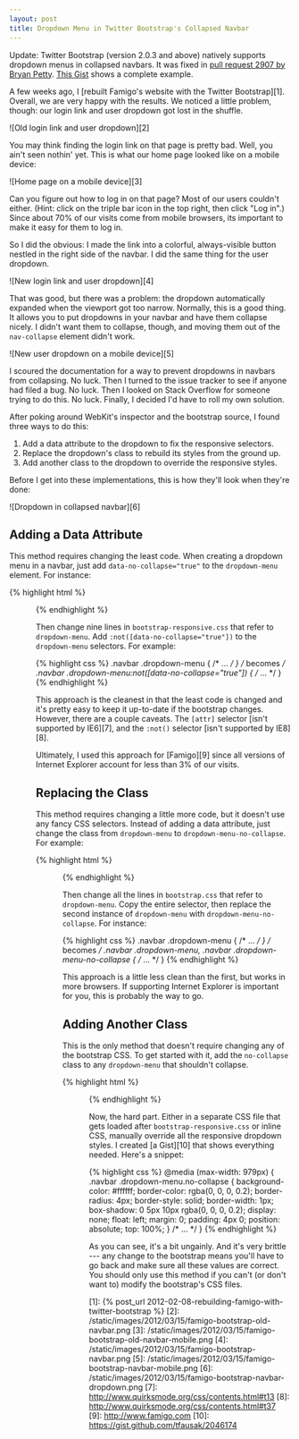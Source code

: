 ```yaml
---
layout: post
title: Dropdown Menu in Twitter Bootstrap's Collapsed Navbar
---
```


<aside>Update: Twitter Bootstrap (version 2.0.3 and above) natively supports dropdown menus in collapsed navbars. It was fixed in <a href="https://github.com/twitter/bootstrap/pull/2907">pull request 2907 by Bryan Petty</a>. <a href="https://gist.github.com/3845213">This Gist</a> shows a complete example.</aside>

A few weeks ago, I [rebuilt Famigo's website with the Twitter
Bootstrap][1]. Overall, we are very happy with the results. We noticed
a little problem, though: our login link and user dropdown got lost in
the shuffle.

![Old login link and user dropdown][2]

You may think finding the login link on that page is pretty bad. Well,
you ain't seen nothin' yet. This is what our home page looked like on
a mobile device:

![Home page on a mobile device][3]

Can you figure out how to log in on that page? Most of our users couldn't
either. (Hint: click on the triple bar icon in the top right, then click
"Log in".) Since about 70% of our visits come from mobile browsers,
its important to make it easy for them to log in.

So I did the obvious: I made the link into a colorful, always-visible
button nestled in the right side of the navbar. I did the same thing
for the user dropdown.

![New login link and user dropdown][4]

That was good, but there was a problem: the dropdown automatically
expanded when the viewport got too narrow. Normally, this is a good
thing. It allows you to put dropdowns in your navbar and have them
collapse nicely. I didn't want them to collapse, though, and moving them
out of the `nav-collapse` element didn't work.

![New user dropdown on a mobile device][5]

I scoured the documentation for a way to prevent dropdowns in navbars
from collapsing. No luck. Then I turned to the issue tracker to see if
anyone had filed a bug. No luck. Then I looked on Stack Overflow for
someone trying to do this. No luck. Finally, I decided I'd have to roll
my own solution.

After poking around WebKit's inspector and the bootstrap source, I found
three ways to do this:

1.  Add a data attribute to the dropdown to fix the responsive selectors.
2.  Replace the dropdown's class to rebuild its styles from the ground up.
3.  Add another class to the dropdown to override the responsive styles.

Before I get into these implementations, this is how they'll look when
they're done:

![Dropdown in collapsed navbar][6]

## Adding a Data Attribute

This method requires changing the least code. When creating a
dropdown menu in a navbar, just add `data-no-collapse="true"` to the
`dropdown-menu` element. For instance:

{% highlight html %}
<ul class="dropdown-menu">
<!-- becomes -->
<ul class="dropdown-menu" data-no-collapse="true">
{% endhighlight %}

Then change nine lines in `bootstrap-responsive.css` that refer
to `dropdown-menu`. Add `:not([data-no-collapse="true"])` to the
`dropdown-menu` selectors. For example:

{% highlight css %}
.navbar .dropdown-menu { /* ... */ }
/* becomes */
.navbar .dropdown-menu:not([data-no-collapse="true"]) { /* ... */ }
{% endhighlight %}

This approach is the cleanest in that the least code is changed and it's
pretty easy to keep it up-to-date if the bootstrap changes. However,
there are a couple caveats. The `[attr]` selector [isn't supported by
IE6][7], and the `:not()` selector [isn't supported by IE8][8].

Ultimately, I used this approach for [Famigo][9] since all versions of
Internet Explorer account for less than 3% of our visits.

## Replacing the Class

This method requires changing a little more code, but it doesn't use any
fancy CSS selectors. Instead of adding a data attribute, just change the
class from `dropdown-menu` to `dropdown-menu-no-collapse`. For example:

{% highlight html %}
<ul class="dropdown-menu">
<!-- becomes -->
<ul class="dropdown-menu-no-collapse">
{% endhighlight %}

Then change all the lines in `bootstrap.css` that refer to
`dropdown-menu`. Copy the entire selector, then replace the second
instance of `dropdown-menu` with `dropdown-menu-no-collapse`. For instance:

{% highlight css %}
.navbar .dropdown-menu { /* ... */ }
/* becomes */
.navbar .dropdown-menu, .navbar .dropdown-menu-no-collapse { /* ... */ }
{% endhighlight %}

This approach is a little less clean than the first, but works in more
browsers. If supporting Internet Explorer is important for you, this is
probably the way to go.

## Adding Another Class

This is the only method that doesn't require changing any of the
bootstrap CSS. To get started with it, add the `no-collapse` class to any
`dropdown-menu` that shouldn't collapse.

{% highlight html %}
<ul class="dropdown-menu">
<!-- becomes -->
<ul class="dropdown-menu no-collapse">
{% endhighlight %}

Now, the hard part. Either in a separate CSS file that gets loaded after
`bootstrap-responsive.css` or inline CSS, manually override all the
responsive dropdown styles. I created [a Gist][10] that shows everything
needed. Here's a snippet:

{% highlight css %}
@media (max-width: 979px) {
    .navbar .dropdown-menu.no-collapse {
        background-color: #ffffff;
        border-color: rgba(0, 0, 0, 0.2);
        border-radius: 4px;
        border-style: solid;
        border-width: 1px;
        box-shadow: 0 5px 10px rgba(0, 0, 0, 0.2);
        display: none;
        float: left;
        margin: 0;
        padding: 4px 0;
        position: absolute;
        top: 100%;
    }
    /* ... */
}
{% endhighlight %}

As you can see, it's a bit ungainly. And it's very brittle --- any change
to the bootstrap means you'll have to go back and make sure all these
values are correct. You should only use this method if you can't (or
don't want to) modify the bootstrap's CSS files.

[1]: {% post_url 2012-02-08-rebuilding-famigo-with-twitter-bootstrap %}
[2]: /static/images/2012/03/15/famigo-bootstrap-old-navbar.png
[3]: /static/images/2012/03/15/famigo-bootstrap-old-navbar-mobile.png
[4]: /static/images/2012/03/15/famigo-bootstrap-navbar.png
[5]: /static/images/2012/03/15/famigo-bootstrap-navbar-mobile.png
[6]: /static/images/2012/03/15/famigo-bootstrap-navbar-dropdown.png
[7]: http://www.quirksmode.org/css/contents.html#t13
[8]: http://www.quirksmode.org/css/contents.html#t37
[9]: http://www.famigo.com
[10]: https://gist.github.com/tfausak/2046174
